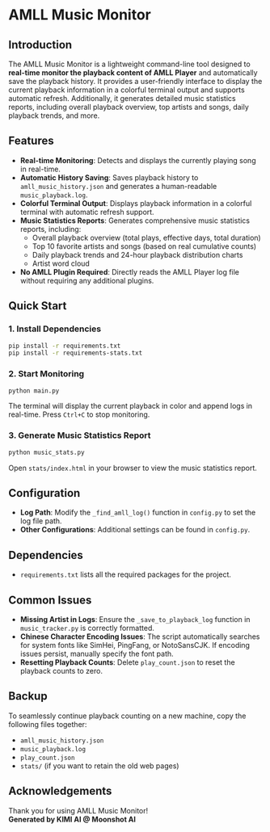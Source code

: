 # AMLL Music Monitor

## Introduction

The AMLL Music Monitor is a lightweight command-line tool designed to **real-time monitor the playback content of AMLL Player** and automatically save the playback history. It provides a user-friendly interface to display the current playback information in a colorful terminal output and supports automatic refresh. Additionally, it generates detailed music statistics reports, including overall playback overview, top artists and songs, daily playback trends, and more.

## Features

- **Real-time Monitoring**: Detects and displays the currently playing song in real-time.
- **Automatic History Saving**: Saves playback history to `amll_music_history.json` and generates a human-readable `music_playback.log`.
- **Colorful Terminal Output**: Displays playback information in a colorful terminal with automatic refresh support.
- **Music Statistics Reports**: Generates comprehensive music statistics reports, including:
  - Overall playback overview (total plays, effective days, total duration)
  - Top 10 favorite artists and songs (based on real cumulative counts)
  - Daily playback trends and 24-hour playback distribution charts
  - Artist word cloud
- **No AMLL Plugin Required**: Directly reads the AMLL Player log file without requiring any additional plugins.

## Quick Start

### 1. Install Dependencies

```bash
pip install -r requirements.txt
pip install -r requirements-stats.txt
```

### 2. Start Monitoring

```bash
python main.py
```

The terminal will display the current playback in color and append logs in real-time. Press `Ctrl+C` to stop monitoring.

### 3. Generate Music Statistics Report

```bash
python music_stats.py
```

Open `stats/index.html` in your browser to view the music statistics report.

## Configuration

- **Log Path**: Modify the `_find_amll_log()` function in `config.py` to set the log file path.
- **Other Configurations**: Additional settings can be found in `config.py`.

## Dependencies

- `requirements.txt` lists all the required packages for the project.

## Common Issues

- **Missing Artist in Logs**: Ensure the `_save_to_playback_log` function in `music_tracker.py` is correctly formatted.
- **Chinese Character Encoding Issues**: The script automatically searches for system fonts like SimHei, PingFang, or NotoSansCJK. If encoding issues persist, manually specify the font path.
- **Resetting Playback Counts**: Delete `play_count.json` to reset the playback counts to zero.

## Backup

To seamlessly continue playback counting on a new machine, copy the following files together:

- `amll_music_history.json`
- `music_playback.log`
- `play_count.json`
- `stats/` (if you want to retain the old web pages)

## Acknowledgements

Thank you for using AMLL Music Monitor!  
**Generated by KIMI AI @ Moonshot AI**